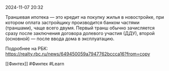  2024-11-07 20:32

Траншевая ипотека — это кредит на покупку жилья в новостройке, при котором оплата застройщику производится банком частями (траншами), чаще всего двумя. Первый транш обычно зачисляется сразу после заключения договора долевого участия (ДДУ), второй (основной) — после ввода дома в эксплуатацию.  
  
Подробнее на РБК:  
https://realty.rbc.ru/news/649450059a7947762bccca16?from=copy

[[Финтех]]
#Финтех 
#Learn